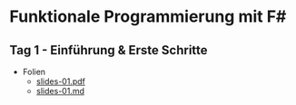# Funktionale Programmierung mit F#

## Tag 1 - Einführung & Erste Schritte

- Folien
  - [slides-01.pdf](./slides/slides-01.pdf)
  - [slides-01.md](./slides/slides-01.md)
